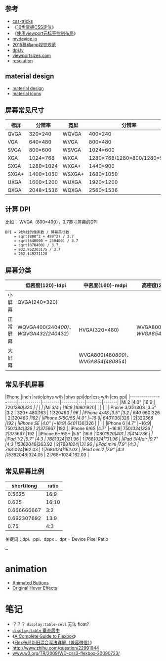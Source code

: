 

## 参考
* [css-tricks](https://css-tricks.com/)
* 《[10步掌握CSS定位](http://www.see-design.com.tw/i/css_position.html)》
* 《[使用viewport元标签控制布局](https://developer.mozilla.org/zh-CN/docs/Mobile/Viewport_meta_tag)》
* [mydevice.io](http://www.mydevice.io/devices/)
* [2015移动app视觉规范](http://www.25xt.com/appsize)
* [dpi.lv](http://dpi.lv/)
* [viewportsizes.com](http://viewportsizes.com/)
* [resolution](http://ryanve.com/lab/resolution/)
## material design

* [material design](http://wiki.jikexueyuan.com/project/material-design/)
* [material icons](http://btpka3.github.io/js/angular/my-ng-material/src/md-icon2.html)

## 屏幕常见尺寸



| 标屏 | 分辨率 | 宽屏| 分辨率
|-----|-----|-----|-----
|QVGA|320×240|WQVGA|400×240
|VGA|640×480|WVGA|800×480
|SVGA|800×600|WSVGA|1024×600
|XGA|1024×768|WXGA|1280×768/1280×800/1280*960
|SXGA|1280×1024|WXGA+|1440×900
|SXGA+|1400×1050|WSXGA+|1680×1050
|UXGA|1600×1200|WUXGA|1920×1200
|QXGA|2048×1536|WQXGA|2560×1536

## 计算 DPI
比如： WVGA（800×400），3.7英寸屏幕的DPI

```
DPI = 对角线的像素数 / 屏幕英寸数
    = sqrt(800^2 + 480^2) / 3.7
    = sqrt(640000 + 230400) / 3.7
    = sqrt(870400) / 3.7
    = 932.952303175 / 3.7
    = 252.149271128
```

## 屏幕分类

|     |低密度(120)-ldpi|中密度(160)-mdpi|高密度(240)-hdpi
|------|--------------|---------------|--------------
|小屏幕  |QVGA(240*320)
|正常屏幕|WQVGA400(240*400)、WQVGA432(240*432)|HVGA(320*480)| WVGA800(480*800)、WVGA854(480*854)
|大屏幕  ||WVGA800(480*800)、WVGA854(480*854)

## 常见手机屏幕

|Phone                |inch |ratio|phys w/h |phys ppi|dpr|css w/h |css ppi|
|---------------------|-----------|---------|--------|---|--------|-------|
|Mi 2                 |4.0" |16:9 | 720*1280|320     |   |        |       |
|Mi 3/4               |     |16:9 |1080*1920|        |   |        |       |
|iPhone 3/3G/3GS      |3.5" |3:2  | 320* 480|163     |  1|320*480 | 96    |
|iPhone 4/4S          |3.5" |3:2  | 640* 960|326     |  2|320*480 |192    |
|iPhone 5/5C/5S       |4.0" |~16:9| 640*1136|326     |  2|320*568 |192    |
|iPhone SE            |4.0" |~16:9| 640*1136|326     |   |        |       |
|iPhone 6             |4.7" |~16:9| 750*1334|326     |  2|375*667 |192    |
|iPhone 6/6S          |4.7" |~16:9| 750*1334|326     |  2|375*667 |192    |
|iPhone 6+/6S+        |5.5" |16:9 |1080*1920|401     |  3|414:736 |       |
|iPad 1/2             |9.7" |4:3  | 768*1024|131.96  |  1|768*1024|131.96 |
|iPad 3/4/air         |9.7" |4:3  |1536*2048|263.92  |  2|768*1024|131.96 |
|iPad mini            |7.9" |4:3  | 768*1024|162.03  |  1|768*1024|162.03 |
|iPad mini2           |7.9" |4:3  |1536*2048|324.05  |  2|768*1024|162.03 |


## 常见屏幕比例

|short/long     |ratio|
|---------------|-----|
|0.5625         |16:9 |
|0.625          |16:10|
|0.666666667    |3:2  |
|0.692307692    |13:9 |
|0.75           |4:3  |



关键词：dpi、ppi、dppx 、dpr = Device Pixel Ratio

~










# animation

* [Animated Buttons](http://tympanus.net/Tutorials/AnimatedButtons/index6.html)
* [Original Hover Effects](http://tympanus.net/Tutorials/OriginalHoverEffects/index10.html)


# 笔记
*  ？？？ `display:table-cell` 无法 float?
*  [`display:table` 垂直居中](http://jsfiddle.net/wZ96P/)
* 《[A Complete Guide to Flexbox](https://css-tricks.com/snippets/css/a-guide-to-flexbox/)》
* 《[Flex布局新旧混合写法详解（兼容微信）](http://www.tuicool.com/articles/Yzeu6j7)》
* http://www.zhihu.com/question/22991944
* www.w3.org/TR/2009/WD-css3-flexbox-20090723/